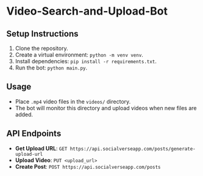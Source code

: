 # Video-Search-and-Upload-Bot

## Setup Instructions
1. Clone the repository.
2. Create a virtual environment: `python -m venv venv`.
3. Install dependencies: `pip install -r requirements.txt`.
4. Run the bot: `python main.py`.

## Usage
- Place `.mp4` video files in the `videos/` directory.
- The bot will monitor this directory and upload videos when new files are added.

## API Endpoints
- **Get Upload URL**: `GET https://api.socialverseapp.com/posts/generate-upload-url`
- **Upload Video**: `PUT <upload_url>`
- **Create Post**: `POST https://api.socialverseapp.com/posts`

